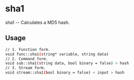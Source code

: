 # sha1
sha1 -- Calculates a MD5 hash.

## Usage
```sh
// 1. Function form.
void func::sha1(string* variable, string data)
// 2. Command form.
void sub::sha1(string data, bool binary = false) > hash
// 3. Stream form.
void stream::sha1(bool binary = false) < input > hash
```
